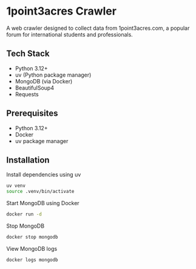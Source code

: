# 1point3acres Crawler

A web crawler designed to collect data from 1point3acres.com, a popular forum for international students and professionals.

## Tech Stack

- Python 3.12+
- uv (Python package manager)
- MongoDB (via Docker)
- BeautifulSoup4
- Requests

## Prerequisites

- Python 3.12+
- Docker
- uv package manager

## Installation

Install dependencies using uv
```bash
uv venv
source .venv/bin/activate
```

Start MongoDB using Docker

```bash
docker run -d
```

Stop MongoDB
```bash
docker stop mongodb
```

View MongoDB logs
```bash
docker logs mongodb
```
